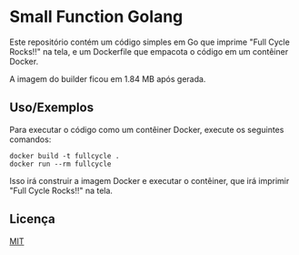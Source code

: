 
# Small Function Golang 

Este repositório contém um código simples em Go que imprime "Full Cycle Rocks!!" na tela, e um Dockerfile que empacota o código em um contêiner Docker.

A imagem do builder ficou em 1.84 MB após gerada.




## Uso/Exemplos

Para executar o código como um contêiner Docker, execute os seguintes comandos:

```prompt
docker build -t fullcycle .
docker run --rm fullcycle

```

Isso irá construir a imagem Docker e executar o contêiner, que irá imprimir "Full Cycle Rocks!!" na tela.
## Licença

[MIT](https://choosealicense.com/licenses/mit/)

